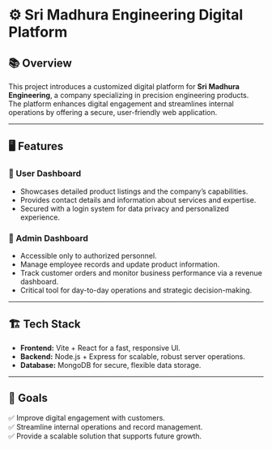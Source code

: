 # ⚙️ Sri Madhura Engineering Digital Platform

## 📚 Overview
This project introduces a customized digital platform for **Sri Madhura Engineering**, a company specializing in precision engineering products.  
The platform enhances digital engagement and streamlines internal operations by offering a secure, user-friendly web application.

---

## 🖥️ Features

### 🚀 User Dashboard
- Showcases detailed product listings and the company’s capabilities.
- Provides contact details and information about services and expertise.
- Secured with a login system for data privacy and personalized experience.

### 🔧 Admin Dashboard
- Accessible only to authorized personnel.
- Manage employee records and update product information.
- Track customer orders and monitor business performance via a revenue dashboard.
- Critical tool for day-to-day operations and strategic decision-making.

---

## 🏗️ Tech Stack
- **Frontend:** Vite + React for a fast, responsive UI.
- **Backend:** Node.js + Express for scalable, robust server operations.
- **Database:** MongoDB for secure, flexible data storage.

---

## 🎯 Goals
✅ Improve digital engagement with customers.  
✅ Streamline internal operations and record management.  
✅ Provide a scalable solution that supports future growth.



